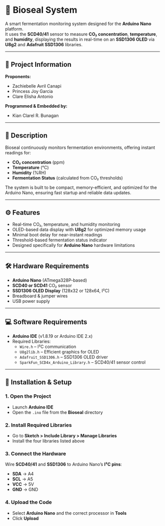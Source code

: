 # 🧪 Bioseal System

A smart fermentation monitoring system designed for the **Arduino Nano** platform.  
It uses the **SCD40/41** sensor to measure **CO₂ concentration**, **temperature**, and **humidity**, displaying the results in real-time on an **SSD1306 OLED** via **U8g2** and **Adafruit SSD1306** libraries.

---

## 📜 Project Information

**Proponents:**
- Zachiebelle Avril Canapi  
- Princess Joy Garcia  
- Clare Elisha Antonio  

**Programmed & Embedded by:**
- Kian Clarel R. Bunagan  

---

## 📖 Description

Bioseal continuously monitors fermentation environments, offering instant readings for:

- **CO₂ concentration** (ppm)
- **Temperature** (°C)
- **Humidity** (%RH)
- **Fermentation Status** (calculated from CO₂ thresholds)

The system is built to be compact, memory-efficient, and optimized for the Arduino Nano, ensuring fast startup and reliable data updates.

---

## ⚙️ Features

- Real-time CO₂, temperature, and humidity monitoring  
- OLED-based data display with **U8g2** for optimized memory usage  
- Minimal boot delay for near-instant readings  
- Threshold-based fermentation status indicator  
- Designed specifically for **Arduino Nano** hardware limitations  

---

## 🛠️ Hardware Requirements

- **Arduino Nano** (ATmega328P-based)
- **SCD40 or SCD41** CO₂ sensor
- **SSD1306 OLED Display** (128x32 or 128x64, I²C)
- Breadboard & jumper wires
- USB power supply

---

## 💻 Software Requirements

- **Arduino IDE** (v1.8.19 or Arduino IDE 2.x)
- Required Libraries:
  - `Wire.h` – I²C communication
  - `U8g2lib.h` – Efficient graphics for OLED
  - `Adafruit_SSD1306.h` – SSD1306 OLED driver
  - `SparkFun_SCD4x_Arduino_Library.h` – SCD40/41 sensor control

---

## 🚀 Installation & Setup

### 1. Open the Project
- Launch **Arduino IDE**  
- Open the `.ino` file from the **Bioseal** directory  

### 2. Install Required Libraries
- Go to **Sketch > Include Library > Manage Libraries**  
- Install the four libraries listed above  

### 3. Connect the Hardware
Wire **SCD40/41** and **SSD1306** to Arduino Nano’s **I²C pins**:
- **SDA** → A4  
- **SCL** → A5  
- **VCC** → 5V  
- **GND** → GND  

### 4. Upload the Code
- Select **Arduino Nano** and the correct processor in **Tools**  
- Click **Upload**
